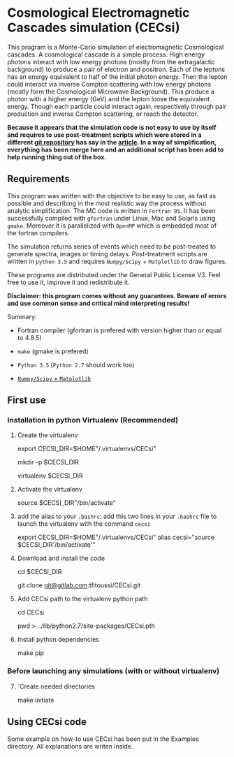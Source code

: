 # Cosmological Electromagnetic Cascades simulation (CECsi)


This program is a Monte-Carlo simulation of electromagnetic Cosmological cascades. A cosmological cascade is a simple process. High energy photons interact with low energy photons (mostly from the extragalactic background) to produce a pair of electron and positron. Each of the leptons has an energy equivalent to half of the initial photon energy. Then the lepton could interact via inverse Compton scattering with low energy photons (mostly form the Cosmological Microwave Background). This produce a photon with a higher energy (GeV) and the lepton loose the equivalent energy. Though each particle could interact again, respectively through pair production and inverse Compton scattering, or reach the detector.

**Because it appears that the simulation code is not easy to use by itself and requires to use post-treatment scripts which were stored in a different [git repository](https://gitlab.com/tfitoussi/simulation-analysis.git) has say in the [article](http://adsabs.harvard.edu/cgi-bin/basic_connect?qsearch=fitoussi+2017&version=1). In a way of simplification, everything has been merge here and an additional script has been add to help running thing out of the box.**

## Requirements

This program was written with the objective to be easy to use, as fast as possible and describing in the most realistic way the process without analytic simplification. The MC code is written in `Fortran 95`. It has been successfully compiled with `gfortran` under Linux, Mac and Solaris using `gmake`. Moreover it is parallelized with `OpenMP` which is embedded most of the fortran compilers.

The simulation returns series of events which need to be post-treated to generate spectra, images or timing delays. Post-treatment scripts are written in `python 3.5` and requires `Numpy/Scipy` + `Matplotlib` to draw figures. 

These programs are distributed under the General Public License V3. Feel free to use it, improve it and redistribute it.

**Disclaimer: this program comes without any guarantees. Beware of errors and use common sense and critical mind interpreting results!** 

Summary:

* Fortran compiler (gfortran is prefered with version higher than or equal to 4.8.5)   

* `make` (gmake is prefered)

* `Python 3.5` (`Python 2.7` should work too)

* [`Numpy/Scipy` + `Matplotlib`](http://www.scipy.org/install.html) 


## First use

### Installation in python Virtualenv (Recommended)

1. Create the virtualenv

   export CECSI_DIR=$HOME"/.virtualenvs/CECsi"

   mkdir -p $CECSI_DIR

   virtualenv $CECSI_DIR

2. Activate the virtualenv

   source $CECSI_DIR"/bin/activate"

3. add the alias to your `.bashrc`: add this two lines in your `.bashrc` file to launch the virtualenv with the command `cecsi`

   export CECSI_DIR=$HOME"/.virtualenvs/CECsi"
   alias cecsi="source $CECSI_DIR'/bin/activate'"

4. Download and install the code

   cd $CECSI_DIR

   git clone git@gitlab.com:tfitoussi/CECsi.git

5. Add CECsi path to the virtualenv python path

   cd CECsi

	pwd > ../lib/python2.7/site-packages/CECsi.pth 

6. Install python dependencies

   make pip

### Before launching any simulations (with or without virtualenv)

7. `Create needed directories

   make initiate





## Using CECsi code

Some example on how-to use CECsi has been put in the Examples directory. All explanations are writen inside.


